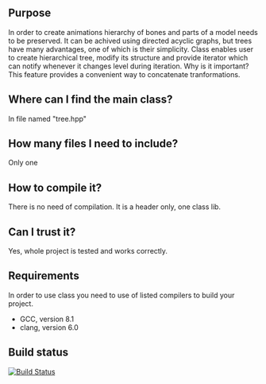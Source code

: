 ## Purpose
In order to create animations hierarchy of bones and parts of a model needs to be preserved.
It can be achived using directed acyclic graphs, but trees have many advantages, one of which is their simplicity.
Class enables user to create hierarchical tree, modify its structure and provide iterator which can notify whenever it changes level during iteration. Why is it important? This feature provides a convenient way to concatenate tranformations. 

## Where can I find the main class?
In file named "tree.hpp"

## How many files I need to include?
Only one

## How to compile it?
There is no need of compilation. It is a header only, one class lib.

## Can I trust it?
Yes, whole project is tested and works correctly.

## Requirements
In order to use class you need to use of listed compilers to build your project.
<ul>
<li>GCC, version 8.1</li>
<li>clang, version 6.0</li>
</ul>

## Build status
[![Build Status](https://www.travis-ci.org/mateuszstompor/tree.svg?branch=master)](https://www.travis-ci.org/mateuszstompor/tree)
